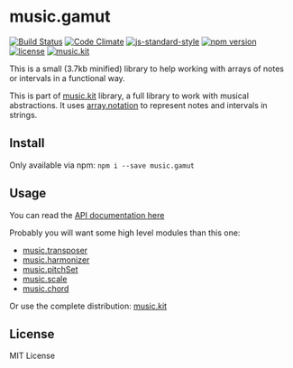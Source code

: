 # music.gamut

[![Build Status](https://travis-ci.org/danigb/music.gamut.svg?branch=master)](https://travis-ci.org/danigb/music.gamut)
[![Code Climate](https://codeclimate.com/github/danigb/music.gamut/badges/gpa.svg)](https://codeclimate.com/github/danigb/music.gamut)
[![js-standard-style](https://img.shields.io/badge/code%20style-standard-brightgreen.svg?style=flat)](https://github.com/feross/standard)
[![npm version](https://img.shields.io/npm/v/music.gamut.svg)](https://www.npmjs.com/package/music.gamut)
[![license](https://img.shields.io/npm/l/music.gamut.svg)](https://www.npmjs.com/package/music.gamut)
[![music.kit](https://img.shields.io/badge/music-kit-yellow.svg)](https://www.npmjs.com/package/music.kit)

This is a small (3.7kb minified) library to help working with arrays of notes or intervals in a functional way.

This is part of [music.kit](https://github.com/danigb/music.kit) library, a full library to work with musical abstractions. It uses [array.notation](https://github.com/danigb/array-notation) to represent notes and intervals in strings.

## Install

Only available via npm: `npm i --save music.gamut`

## Usage

You can read the [API documentation here](https://github.com/danigb/music.gamut/blob/master/API.md)

Probably you will want some high level modules than this one:

- [music.transposer](https://github.com/danigb/music.transposer)
- [music.harmonizer](https://github.com/danigb/music.harmonizer)
- [music.pitchSet](https://github.com/danigb/music.pitchSet)
- [music.scale](https://github.com/danigb/music.scale)
- [music.chord](https://github.com/danigb/music.chord)

Or use the complete distribution: [music.kit](https://github.com/danigb/music.kit)

## License

MIT License
